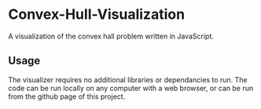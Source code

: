 # Convex-Hull-Visualization
A visualization of the convex hall problem written in JavaScript.

## Usage
The visualizer requires no additional libraries or dependancies to run. The code can be run locally on any computer with a web browser, or can be run from the github page of this project.
